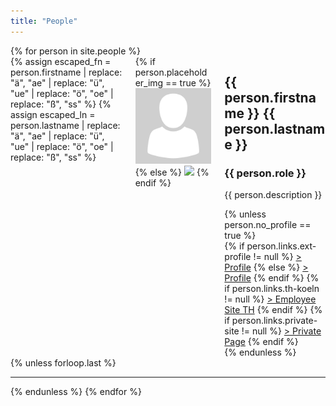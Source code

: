 ```yaml
---
title: "People"
---
```

<div>
    <!-- Iterating over all people in the collection -->
    {% for person in site.people %}
        <!-- Two columns on desktop and mobile -->
        <div class="person columns is-mobile">
            <!-- Building profile picture filename. Replacing some (possible todo: replace more) characters that are not allowed in filenames. This is so no errors are thrown
            when a person's profile picture is included by using the person's name -->
            {% assign escaped_fn = person.firstname | replace: "ä", "ae" | replace: "ü", "ue" | replace: "ö", "oe" | replace: "ß", "ss" %}
            {% assign escaped_ln = person.lastname | replace: "ä", "ae" | replace: "ü", "ue" | replace: "ö", "oe" | replace: "ß", "ss" %}
            <!-- 1st column: image. Narrow column only takes up as much space as its content needs -->
            <div class="column image is-narrow">
                {% if person.placeholder_img == true %}
                    <img class="image center-cropped profile overview round" src="../assets/images/people/placeholder.png"/>
                {% else %}
                    <!-- Inlcuding image by name -->
                    <img class="image center-cropped profile overview round" src="../assets/images/people/{{ escaped_ln | downcase }}_{{ escaped_fn | downcase }}.jpg"/>
                {% endif %}
            </div>
            <!-- 2nd column: basic personal info (name, description (not on mobile)), profile links -->
            <div class="column personinfo content-spaced">
                <div class="name_role">
                    <h2 class="title is-5">{{ person.firstname }} {{ person.lastname }}</h2>
                    <h3 class="subtitle">{{ person.role }}</h3>
                </div>
                <p class="description overview to-hide">{{ person.description }}</p>
                <!-- List links if any exist -->
                {% unless person.no_profile == true %}
                <div class="personlink">
                <!-- Open external links in a new tab by setting class 'external' (see assets/externalize.js) -->
                <!-- Repeating code for better readability -->
                    {% if person.links.ext-profile != null %}
                    <a class="profile-link external" href="{{ person.links.ext-profile }}">> Profile</a> 
                    {% else %}
                    <a class="profile-link" href="{{ person.url }}">> Profile</a>
                    {% endif %}
                    {% if person.links.th-koeln != null %}
                    <a class="th-koeln-link external" href="{{ person.links.th-koeln }}">> Employee Site TH</a>
                    {% endif %}
                    {% if person.links.private-site != null %}
                    <a class="private-link external" href="{{ person.links.private-site }}">> Private Page</a>
                    {% endif %}
                </div>
                {% endunless %}
            </div>
        </div>
        <!-- Horizontal rule (separating line) if this is not the last entry in the people collection -->
        {% unless forloop.last %}
            <hr/>
        {% endunless %}
    {% endfor %}
</div>